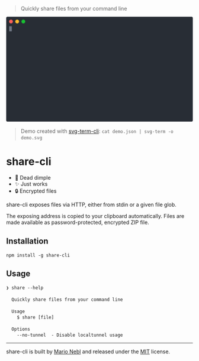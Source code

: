 > Quickly share files from your command line

<p align="center">
  <img width="750" src="./demo.svg">
</p>

> Demo created with [svg-term-cli](https://github.com/marionebl/svg-term-cli):
> `cat demo.json | svg-term -o demo.svg`

# share-cli

* :rocket: Dead dimple
* :sparkles: Just works
* :lock: Encrypted files

share-cli exposes files via HTTP, either from stdin or a given file glob.

The exposing address is copied to your clipboard automatically.
Files are made available as password-protected, encrypted ZIP file.

## Installation

```
npm install -g share-cli
```

## Usage

```
❯ share --help

  Quickly share files from your command line

  Usage
    $ share [file]

  Options
    --no-tunnel  - Disable localtunnel usage
```

---
share-cli is built by [Mario Nebl](https://github.com/marionebl) and released
under the [MIT](./license.md) license.
